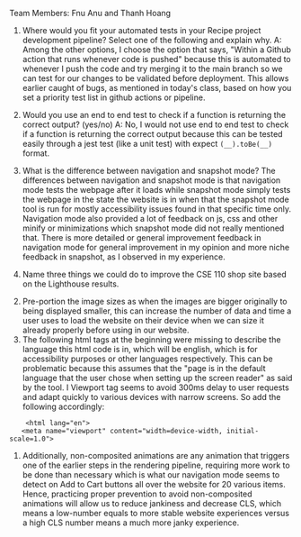 Team Members: Fnu Anu and Thanh Hoang

1) Where would you fit your automated tests in your Recipe project development pipeline? Select one of the following and explain why.
A: Among the other options, I choose the option that says, "Within a Github action that runs whenever code is pushed" because this is automated to whenever I push the code and try merging it to the main branch so we can test for our changes to be validated before deployment. This allows earlier caught of bugs, as mentioned in today's class, based on how you set a priority test list in github actions or pipeline.

2) Would you use an end to end test to check if a function is returning the correct output? (yes/no)
A: No, I would not use end to end test to check if a function is returning the correct output because this can be tested easily through a jest test (like a unit test) with expect `(__).toBe(__)` format.

3) What is the difference between navigation and snapshot mode?
The differences between navigation and snapshot mode is that navigation mode tests the webpage after it loads while snapshot mode simply tests the webpage in the state the website is in when that the snapshot mode tool is run for mostly accessibility issues found in that specific time only. Navigation mode also provided a lot of feedback on js, css and other minify or minimizations which snapshot mode did not really mentioned that. There is more detailed or general improvement feedback in navigation mode for general improvement in my opinion and more niche feedback in snapshot, as I observed in my experience.

1) Name three things we could do to improve the CSE 110 shop site based on the Lighthouse results.
2. Pre-portion the image sizes as when the images are bigger originally to being displayed smaller, this can increase the number of data and time a user uses to load the website on their device when we can size it already properly before using in our website.
3. The following html tags at the beginning were missing to describe the language this html code is in, which will be english, which is for accessibility purposes or other languages respectively. This can be problematic because this assumes that the "page is in the default language that the user chose when setting up the screen reader" as said by the tool. I Viewport tag seems to avoid 300ms delay to user requests and adapt quickly to various devices with narrow screens. 
So add the following accordingly:
```
    <html lang="en">
   <meta name="viewport" content="width=device-width, initial-scale=1.0">
```
1. Additionally, non-composited animations are any animation that triggers one of the earlier steps in the rendering pipeline, requiring more work to be done than necessary which is what our navigation mode seems to detect on Add to Cart buttons all over the website for 20 various items. Hence, practicing proper prevention to avoid non-composited animations will allow us to reduce jankiness and decrease CLS, which means a low-number equals to more stable website experiences versus a high CLS number means a much more janky experience.




